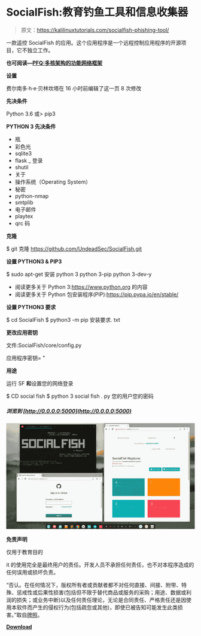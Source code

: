 # SocialFish:教育钓鱼工具和信息收集器

> 原文：<https://kalilinuxtutorials.com/socialfish-phishing-tool/>

一款遥控 SocialFish 的应用。这个应用程序是一个远程控制应用程序的开源项目，它不独立工作。

**也可阅读—[PFQ:多核架构的功能网络框架](https://kalilinuxtutorials.com/pfq-functional-network-framework/)**

**设置**

费尔南多·h·e·贝林坎塔在 16 小时前编辑了这一页 8 次修改

**先决条件**

Python 3.6 或>
pip3

**PYTHON 3 先决条件**

*   瓶
*   彩色光
*   sqlite3
*   flask _ 登录
*   shutil
*   关于
*   操作系统（Operating System）
*   秘密
*   python-nmap
*   smtplib
*   电子邮件
*   playtex
*   qrc 码

**克隆**

$ git 克隆 https://github.com/UndeadSec/SocialFish.git

**设置 PYTHON3 & PIP3**

$ sudo apt-get 安装 python 3 python 3-pip python 3-dev-y

*   阅读更多关于 Python 3:https://www.python.org 的内容
*   阅读更多关于 Python 包安装程序(PIP):https://pip.pypa.io/en/stable/

**设置 PYTHON3 要求**

$ cd SocialFish
$ python3 -m pip 安装要求. txt

**更改应用密钥**

文件:SocialFish/core/config.py

应用程序密钥= "

**用途**

运行 SF **和**设置您的网络登录

$ CD social fish
$ python 3 social fish . py 您的用户您的密码

##### 浏览到 [http://0.0.0.0:5000](http://0.0.0.0:5000)

![](img/6bfd1e9631af57bf25b82db73b235199.png)

**免责声明**

仅用于教育目的

it 的使用完全是最终用户的责任。开发人员不承担任何责任，也不对本程序造成的任何误用或损坏负责。

“否认。在任何情况下，版权所有者或贡献者都不对任何直接、间接、附带、特殊、惩戒性或后果性损害(包括但不限于替代商品或服务的采购；用途、数据或利润的损失；或业务中断)以及任何责任理论，无论是合同责任、严格责任还是因使用本软件而产生的侵权行为(包括疏忽或其他)，即使已被告知可能发生此类损害。”取自[牌照](https://github.com/UndeadSec/SocialFish/blob/master/LICENSE)。

[**Download**](https://github.com/UndeadSec/SocialFish/wiki)